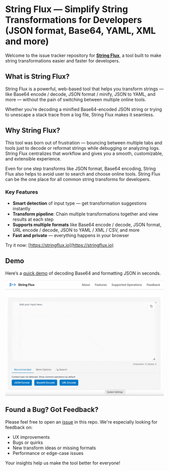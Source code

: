 # String Flux — Simplify String Transformations for Developers (JSON format, Base64, YAML, XML and more)

Welcome to the issue tracker repository for [**String Flux**](https://stringflux.io), a tool built to make string transformations easier and faster for developers.

## What is String Flux?

String Flux is a powerful, web-based tool that helps you transform strings — like Base64 encode / decode, JSON format / minify, JSON to YAML, and more — without the pain of switching between multiple online tools.

Whether you’re decoding a minified Base64-encoded JSON string or trying to unescape a stack trace from a log file, String Flux makes it seamless.

## Why String Flux?

This tool was born out of frustration — bouncing between multiple tabs and tools just to decode or reformat strings while debugging or analyzing logs. String Flux centralizes that workflow and gives you a smooth, customizable, and extensible experience.

Even for one step transforms like JSON format, Base64 encoding, String Flux also helps to avoid user to search and choose online tools. String Flux can be the one place for all common string transforms for developers.

### Key Features

- **Smart detection** of input type — get transformation suggestions instantly  
- **Transform pipeline**: Chain multiple transformations together and view results at each step  
- **Supports multiple formats** like Base64 encode / decode, JSON format, URL encode / decode, JSON to YAML / XML / CSV, and more  
- **Fast and private** — everything happens in your browser

Try it now: [https://stringflux.io](https://stringflux.io)

##  Demo

Here’s a [quick demo](https://stringflux.io/?s=qzUAxXvv) of decoding Base64 and formatting JSON in seconds.

![GIF Demo](./demo-base64-json.gif)


## Found a Bug? Got Feedback?

Please feel free to open an [issue](https://github.com/stringflux/stringflux/issues) in this repo. We're especially looking for feedback on:

- UX improvements
- Bugs or quirks
- New transform ideas or missing formats
- Performance or edge-case issues

Your insights help us make the tool better for everyone!
